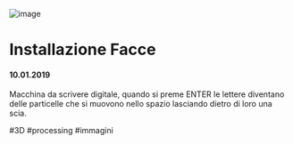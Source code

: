 ![image](https://github.com/KeremTurkyilmaz/TypeMismatchSketches/blob/master/Face%20Mix/image/FaceMix.jpg)

# Installazione Facce

#### 10.01.2019

Macchina da scrivere digitale, quando si preme ENTER le lettere diventano delle particelle che si muovono nello spazio lasciando dietro di loro una scia. 

\#3D \#processing \#immagini
